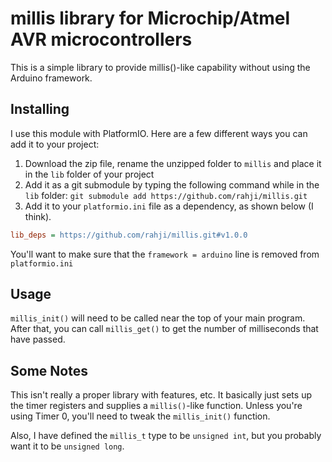 # millis library for Microchip/Atmel AVR microcontrollers

This is a simple library to provide millis()-like capability without using the Arduino framework. 

## Installing

I use this module with PlatformIO. Here are a few different ways you can add it to your project:

1. Download the zip file, rename the unzipped folder to `millis` and place it in the `lib` folder of your project
2. Add it as a git submodule by typing the following command while in the `lib` folder: `git submodule add https://github.com/rahji/millis.git`
3. Add it to your `platformio.ini` file as a dependency, as shown below (I think).

```ini
lib_deps = https://github.com/rahji/millis.git#v1.0.0
```

You'll want to make sure that the `framework = arduino` line is removed from `platformio.ini`

## Usage

`millis_init()` will need to be called near the top of your main program. After that, you can call `millis_get()` to get the number of milliseconds that have passed.

## Some Notes

This isn't really a proper library with features, etc. It basically just sets up the timer registers and supplies a `millis()`-like function. Unless you're using Timer 0, you'll need to tweak the `millis_init()` function.

Also, I have defined the `millis_t` type to be `unsigned int`, but you probably want it to be `unsigned long`.
